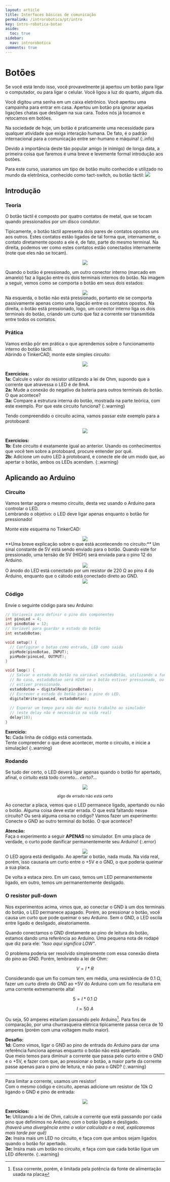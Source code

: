 ```yaml
---
layout: article
title: Interfaces básicas de comunicação
permalink: /introrobotica/pt/intro
key: intro-robotica-botao
aside:
  toc: true
sidebar:
  nav: introrobotica
comments: true
---
```

# Botões

Se você está lendo isso, você provavelmente já apertou um botão para ligar o computador, ou para ligar o celular. Você ligou a luz do quarto, algum dia.

Você digitou uma senha em um caixa eletrônico. Você apertou uma campainha para entrar em casa. Apertou um botão pra ignorar aquelas ligações chatas que desligam na sua cara. Todos nós já tocamos e retocamos em botões.

Na sociedade de hoje, um botão é praticamente uma necessidade para qualquer atividade que exiga interação humana. De fato, é o padrão internacional para a comunicação entre ser-humano e máquina!
{:.info}

Devido a importância deste tão popular amigo (e inimigo) de longa data, a primeira coisa que faremos é uma breve e levemente formal introdução aos botões.

Para este curso, usaramos um tipo de botão muito conhecido e utilizado no mundo da eletrônica, conhecido como tact-switch, ou botão táctil: <img class="image image--xs" src="https://i.imgur.com/JrGoJKK.jpg"/>

## Introdução
### Teoria

O botão táctil é composto por quatro contatos de metal, que se tocam quando pressionados por um disco condutor.

Tipicamente, o botão táctil apresenta dois pares de contatos opostos uns aos outros. Estes contatos estão ligados de tal forma que, internamente, o contato diretamente oposto a ele é, de fato, parte do mesmo terminal. Na direita, podemos ver como estes contatos estão conectados internamente (note que eles não se tocam).
<div align="center"><img class="image image--xl" src="https://i.imgur.com/ppox02A.png"/></div>

Quando o botão é pressionado, um outro conector interno (marcado em amarelo) faz a ligação entre os dois terminais internos do botão. Na imagem a seguir, vemos como se comporta o botão em seus dois estados:
<div align="center"><img class="image image--xl" src="https://i.imgur.com/uiySbUd.png"/></div>
Na esquerda, o botão não está pressionado, portanto ele se comporta passivamente apenas como uma ligação entre os contatos opostos.  
Na direita, o botão está pressionado, logo, um conector interno liga os dois terminais do botão, criando um curto que faz a corrente ser transmitida entre todos os contatos.

### Prática

Vamos então pôr em prática o que aprendemos sobre o funcionamento interno do botão táctil.  
Abrindo o TinkerCAD, monte este simples circuito:

<div align="center">
  <img class="image image--xl" src="https://i.imgur.com/OHv2FPv.png"/>
</div>

**Exercicios:**  
**1a:** Calcule o valor do resistor utilizando a lei de Ohm, supondo que a corrente que atravessa o LED é de 8mA.  
**2a:** Mude a conexão do negativo da bateria para outros terminais do botão. O que acontece?  
**3a:** Compare a estrutura interna do botão, mostrada na parte teórica, com este exemplo. Por que este circuito funciona?
{:.warning}

Tendo compreendido o circuito acima, vamos passar este exemplo para a protoboard:

<div align="center">
  <img src="https://i.imgur.com/c7a76v2.png"/>
</div>

**Exercicios:**  
**1b:** Este circuito é exatamente igual ao anterior. Usando os conhecimentos que você tem sobre a protoboard, procure entender por quê.  
**2b:** Adicione um outro LED à protoboard, e conecte ele de um modo que, ao apertar o botão, ambos os LEDs acendam.
{:.warning}

## Aplicando ao Arduino

### Circuito

Vamos tentar agora o mesmo circuito, desta vez usando o Arduino para controlar o LED.  
Lembrando o objetivo: o LED deve ligar apenas enquanto o botão for pressionado!

Monte este esquema no TinkerCAD:
<div align="center">
  <img src="https://i.imgur.com/MrSbRRD.png"/>
</div>
**Uma breve explicação sobre o que está acontecendo no circuito:**  
Um sinal constante de 5V está sendo enviado para o botão. Quando este for pressionado, uma tensão de 5V (HIGH) será enviada para o pino 12 do Arduino.
<div align="center">
  <img src="https://i.imgur.com/1NnOQgX.png"/>
</div>
O ánodo do LED está conectado por um resistor de 220 Ω ao pino 4 do Arduino, enquanto que o cátodo está conectado direto ao GND.
<div align="center">
  <img src="https://i.imgur.com/TUp9lbL.png"/>
</div>

### Código

Envie o seguinte código para seu Arduino:

```c
// Variaveis para definir o pino dos componentes
int pinoLed = 4;
int pinoBotao = 12;
// Variavel para guardar o estado do botão
int estadoBotao;

void setup() {
  // Configurar o botao como entrada, LED como saida
  pinMode(pinoBotao, INPUT);
  pinMode(pinoLed, OUTPUT);
}

void loop() {
  // Salvar o estado do botão na variável estadoBotão, utilizando a função digitalRead.
  // No caso, estadoBotao será HIGH se o botão estiver pressionado, ou LOW, se não
  // estiver pressionado.
  estadoBotao = digitalRead(pinoBotao);
  // Escrever o estado do botão para o pino do LED.
  digitalWrite(pinoLed, estadoBotao);
  
  // Esperar um tempo para não dar muito trabalho ao simulador
  // (este delay não é necessário na vida real)
  delay(10);
}
```

**Exercicio:**  
**1c:** Cada linha de código está comentada.  
Tente compreender o que deve acontecer, monte o circuito, e inicie a simulação!
{:.warning}

### Rodando

Se tudo der certo, o LED deverá ligar apenas quando o botão for apertado, afinal, o cirtuito está todo correto... *certo?...*
<div align="center">
  <img src="https://i.imgur.com/6hopkbD.png"/>
</div>
<div align="center"><p style="font-size:90%;">algo de errado não está certo</p></div>
Ao conectar a placa, vemos que o LED permanece ligado, apertando ou não o botão. Alguma coisa deve estar errada.  
O que está faltando nesse circuito? Ou será alguma coisa no código? Vamos fazer um experimento:  
Conecte o GND ao outro terminal do botão. O que acontece?

**Atencão:**  
Faça o experimento a seguir **APENAS** no simulador. Em uma placa de verdade, o curto pode danificar permanentemente seu Arduino!
{:.error}
<div align="center">
  <img src="https://i.imgur.com/aNYXglu.png"/>
</div>
O LED agora está desligado. Ao apertar o botão, nada muda. Na vida real, porém, isso causaria um curto entre o +5V e o GND, o que poderia queimar a sua placa.

De volta a estaca zero. Em um caso, temos um LED permanentemente ligado, em outro, temos um permanentemente desligado.

### O resistor pull-down

Nos experimentos acima, vimos que, ao conectar o GND à um dos terminais do botão, o LED permanece apagado. Porém, ao pressionar o botão, você causa um curto que pode queimar o seu Arduino. Sem o GND, o LED oscila entre ligado e desligado, aleatoriamente.

Quando conectamos o GND diretamente ao pino de leitura do botão, estamos dando uma referência ao Arduino. Uma pequena nota de rodapé que diz para ele: *"Isso aqui significa LOW"*.

O problema poderia ser resolvido simplesmente com essa conexão direta do pino ao GND. Porém, lembrando a lei de Ohm:

$$V = I * R$$

Considerando que um fio comum tem, em média, uma resistência de 0.1 Ω, fazer um curto direto do GND ao +5V do Arduino com um fio resultaria em uma corrente extremamente alta!

$$5 = I * 0.1 \: \Omega$$

$$I = 50 \: A$$

Ou seja, 50 amperes estariam passando pelo Arduino[^1]. Para fins de comparação, por uma churrasqueira elétrica tipicamente passa cerca de 10 amperes (porém com uma voltagem muito maior).  

[^1]: Essa corrente, porém, é limitada pela potência da fonte de alimentação usada na placa

**Desafio:**  
**1d:** Como vimos, ligar o GND ao pino de entrada do Arduino para dar uma referência funciona apenas enquanto o botão não está apertado.  
Que meio temos para diminuir a corrente que passa pelo curto entre o GND e o +5V, e fazer com que, ao pressionar o botão, a maior parte da corrente passe apenas para o pino de leitura, e não para o GND?
{:.warning}

---

Para limitar a corrente, usamos um resistor!  
Com o mesmo código e circuito, apenas adicione um resistor de 10k Ω ligando o GND e pino de entrada:
<div align="center">
  <img src="https://i.imgur.com/ntDCJoA.png"/>
</div>

**Exercícios:**  
**1e:** Utilizando a lei de Ohm, calcule a corrente que está passando por cada pino que definimos no Arduino, com o botão ligado e desligado.  
*(haverá uma divergência entre o valor calculado e o real, explicaremos mais tarde por quê)*  
**2e:** Insira mais um LED no circuito, e faça com que ambos sejam ligados quando o botão for apertado.  
**3e:** Insira mais um botão no circuito, e faça com que cada botão ligue um LED diferente.
{:.warning}